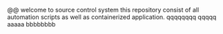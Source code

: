 @@
welcome to source control system
this repository consist of all automation scripts as well as containerized application.
qqqqqqqq
qqqqq
aaaaa
bbbbbbbb
